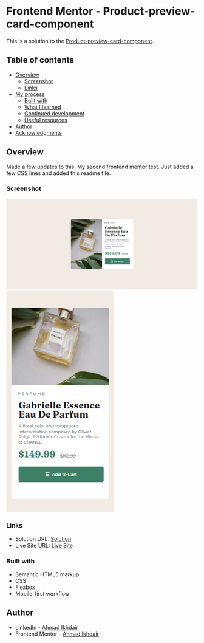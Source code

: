 # Frontend Mentor - Product-preview-card-component

This is a solution to the [Product-preview-card-component](https://www.frontendmentor.io/challenges/product-preview-card-component-GO7UmttRfa).

## Table of contents

- [Overview](#overview)
  - [Screenshot](#screenshot)
  - [Links](#links)
- [My process](#my-process)
  - [Built with](#built-with)
  - [What I learned](#what-i-learned)
  - [Continued development](#continued-development)
  - [Useful resources](#useful-resources)
- [Author](#author)
- [Acknowledgments](#acknowledgments)

## Overview

Made a few updates to this. My second frontend mentor test. Just added a few CSS lines and added this readme file.

### Screenshot

![](./screenshots/desktopsolution.png)
![](./screenshots/mobilesolution.png)

### Links

- Solution URL: [Solution](https://www.frontendmentor.io/solutions/productpreviewcardcomponent-hE82C0TwST)
- Live Site URL: [Live Site](https://ahmadikhdair.github.io/Product-preview-card-component/)

### Built with

- Semantic HTML5 markup
- CSS
- Flexbox
- Mobile-first workflow

## Author

- LinkedIn -  [Ahmad Ikhdair](https://www.linkedin.com/in/ahmad-ikhdair/)
- Frontend Mentor -  [Ahmad Ikhdair](https://www.frontendmentor.io/profile/AhmadIkhdair)

